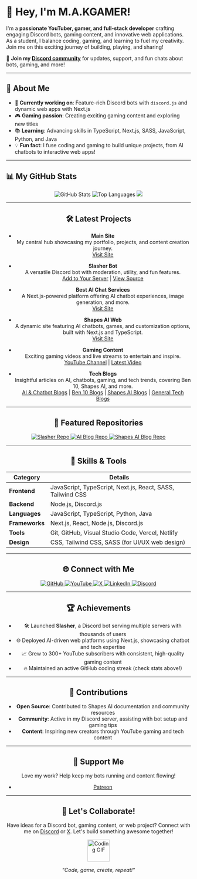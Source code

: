 # 👋 Hey, I'm M.A.KGAMER!

I'm a **passionate YouTuber, gamer, and full-stack developer** crafting engaging Discord bots, gaming content, and innovative web applications. As a student, I balance coding, gaming, and learning to fuel my creativity. Join me on this exciting journey of building, playing, and sharing!

🌟 **Join my [Discord community](https://discord.gg/6AG26JGvJA)** for updates, support, and fun chats about bots, gaming, and more!

---

## 🚀 About Me

- 🌱 **Currently working on**: Feature-rich Discord bots with `discord.js` and dynamic web apps with Next.js  
- 🎮 **Gaming passion**: Creating exciting gaming content and exploring new titles  
- 📚 **Learning**: Advancing skills in TypeScript, Next.js, SASS, JavaScript, Python, and Java  
- 💡 **Fun fact**: I fuse coding and gaming to build unique projects, from AI chatbots to interactive web apps!

---

## 📊 My GitHub Stats

<div align="center">
  <img src="https://git-hub-stats-omega.vercel.app/api?username=makgamerofficial&show_icons=true&theme=gradient&title_color=00ff99&text_color=ffffff&icon_color=00ff99&bg_color=0d1117&hide_border=true&count_private=true" alt="GitHub Stats" />
  <img src="https://git-hub-stats-omega.vercel.app/api/top-langs/?username=makgamerofficial&show_icons=true&layout=compact&theme=gradient&title_color=00ff99&text_color=ffffff&icon_color=00ff99&bg_color=0d1117&hide_border=true&langs_count=8" alt="Top Languages" />
 <img src="https://github-readme-streak-stats.herokuapp.com?user=makgamerofficial&show_icons=true&theme=gradient&background=0d1117&fire=00ff99&ring=00ff99&currStreakLabel=ffffff&sideLabels=ffffff&currStreakNum=ffffff&dates=ffffff&sideNums=ffffff&hide_border=true" />


---

## 🛠️ Latest Projects

- **Main Site**  
  My central hub showcasing my portfolio, projects, and content creation journey.  
  [Visit Site](https://makgamer.asia/)

- **Slasher Bot**  
  A versatile Discord bot with moderation, utility, and fun features.  
  [Add to Your Server](https://discord.com/oauth2/authorize?client_id=1260853952593924147) | [View Source](https://github.com/makgamerofficial/slasher-public)

- **Best AI Chat Services**  
  A Next.js-powered platform offering AI chatbot experiences, image generation, and more.  
  [Visit Site](https://ai.makgamer.asia/)

- **Shapes AI Web**  
  A dynamic site featuring AI chatbots, games, and customization options, built with Next.js and TypeScript.  
  [Visit Site](https://shapes.ai.makgamer.asia/)

- **Gaming Content**  
  Exciting gaming videos and live streams to entertain and inspire.  
  [YouTube Channel](https://youtube.com/@m.a.kgamer) | [Latest Video](https://youtube.com/@m.a.kgamer)

- **Tech Blogs**  
  Insightful articles on AI, chatbots, gaming, and tech trends, covering Ben 10, Shapes AI, and more.  
  [AI & Chatbot Blogs](https://ai.blog.makgamer.asia/) | [Ben 10 Blogs](https://ben10.blog.makgamer.asia/) | [Shapes AI Blogs](https://shapes.blog.makgamer.asia/) | [General Tech Blogs](https://blogs.makgamer.asia/)

---

## 📌 Featured Repositories

<div align="center">
  <a href="https://github.com/makgamerofficial/slasher-public">
    <img src="https://git-hub-stats-omega.vercel.app/api/pin/?username=makgamerofficial&repo=slasher-public&theme=dark&bg_color=0d1117&title_color=00ff99&text_color=ffffff&icon_color=00ff99&hide_border=true" alt="Slasher Repo" />
  </a>
  <a href="https://github.com/makgamerofficial/discord-js-bot-with-slash-commands">
    <img src="https://git-hub-stats-omega.vercel.app/api/pin/?username=makgamerofficial&repo=discord-js-bot-with-slash-commands&theme=dark&bg_color=0d1117&title_color=00ff99&text_color=ffffff&icon_color=00ff99&hide_border=true" alt="AI Blog Repo" />
  </a>
  <a href="https://github.com/makgamerofficial/shapesinc-api">
    <img src="https://git-hub-stats-omega.vercel.app/api/pin/?username=makgamerofficial&repo=shapesinc-api&theme=dark&bg_color=0d1117&title_color=00ff99&text_color=ffffff&icon_color=00ff99&hide_border=true" alt="Shapes AI Blog Repo" />
  </a>
</div>

---

## 🧰 Skills & Tools

| **Category**           | **Details**                              |
|------------------------|------------------------------------------|
| **Frontend**           | JavaScript, TypeScript, Next.js, React, SASS, Tailwind CSS |
| **Backend**            | Node.js, Discord.js                      |
| **Languages**          | JavaScript, TypeScript, Python, Java     |
| **Frameworks**         | Next.js, React, Node.js, Discord.js      |
| **Tools**              | Git, GitHub, Visual Studio Code, Vercel, Netlify |
| **Design**             | CSS, Tailwind CSS, SASS (for UI/UX web design) |

---

## 🌐 Connect with Me

<div align="center">
  <a href="https://github.com/makgamerofficial">
    <img src="https://img.shields.io/badge/GitHub-181717?style=for-the-badge&logo=github&logoColor=white" alt="GitHub" />
  </a>
  <a href="https://youtube.com/@m.a.kgamer">
    <img src="https://img.shields.io/badge/YouTube-FF0000?style=for-the-badge&logo=youtube&logoColor=white" alt="YouTube" />
  </a>
  <a href="https://x.com/_makgamer">
    <img src="https://img.shields.io/badge/X-000000?style=for-the-badge&logo=x&logoColor=white" alt="X" />
  </a>
  <a href="https://pk.linkedin.com/in/makgamer">
    <img src="https://img.shields.io/badge/LinkedIn-0A66C2?style=for-the-badge&logo=linkedin&logoColor=white" alt="LinkedIn" />
  </a>
  <a href="https://discord.gg/6AG26JGvJA">
    <img src="https://img.shields.io/badge/Discord-5865F2?style=for-the-badge&logo=discord&logoColor=white" alt="Discord" />
  </a>
</div>

---

## 🏆 Achievements

- 🛠️ Launched **Slasher**, a Discord bot serving multiple servers with thousands of users  
- 🌐 Deployed AI-driven web platforms using Next.js, showcasing chatbot and tech expertise  
- 📈 Grew to 300+ YouTube subscribers with consistent, high-quality gaming content  
- 🔥 Maintained an active GitHub coding streak (check stats above!)

---

## 🤝 Contributions

- **Open Source**: Contributed to Shapes AI documentation and community resources  
- **Community**: Active in my Discord server, assisting with bot setup and gaming tips  
- **Content**: Inspiring new creators through YouTube gaming and tech content

---

## 💸 Support Me

Love my work? Help keep my bots running and content flowing!  
- [Patreon](https://patreon.com/makgamerofficial)

---

## 💬 Let's Collaborate!

Have ideas for a Discord bot, gaming content, or web project? Connect with me on [Discord](https://discord.gg/6AG26JGvJA) or [X](https://x.com/_makgamer). Let's build something awesome together!

<div align="center">
  <img src="https://media.giphy.com/media/LnQjpWaON8nhr21vNW/giphy.gif" width="60" alt="Coding GIF" />
  <p><i>"Code, game, create, repeat!"</i></p>
</div>
